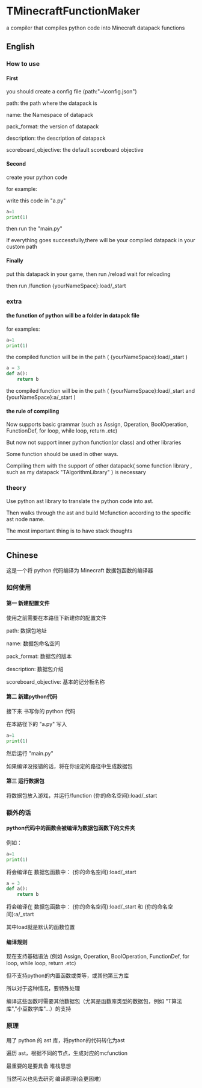 # TMinecraftFunctionMaker

a compiler that compiles python code into Minecraft datapack functions

## English

### How to use

#### First

you should create a config file (path:"~\config.json")

path: the path where the datapack is

name: the Namespace of datapack

pack_format: the version of datapack

description: the description of datapack

scoreboard_objective: the default scoreboard objective

#### Second

create your python code

for example:

write this code in "a.py"

```python
a=1
print(1)
```

then run the "main.py"

If everything goes successfully,there will be your compiled datapack in your custom path

#### Finally

put this datapack in your game, then run /reload
wait for reloading

then run /function {yourNameSpace}:load/_start

### extra

#### the function of python will be a folder in datapck file

for examples:

```python
a=1
print(1)
```

the compiled function will be in the path ( {yourNameSpace}:load/_start )

```python
a = 3
def a():
    return b
```

the compiled function will be in the path ( {yourNameSpace}:load/_start and {yourNameSpace}:a/_start )

#### the rule of compiling

Now supports basic grammar (such as Assign, Operation, BoolOperation, FunctionDef, for loop, while loop, return .etc)

But now not support inner python function(or class) and other libraries

Some function should be used in other ways.

Compiling them with the support of other datapack( some function library , such as my datapack "TAlgorithmLibrary" ) is necessary

### theory

Use python ast library to translate the python code into ast.

Then walks through the ast and build Mcfunction according to the specific ast node name.

The most important thing is to have stack thoughts

---

## Chinese

这是一个将 python 代码编译为 Minecraft 数据包函数的编译器

### 如何使用

#### 第一 新建配置文件

使用之前需要在本路径下新建你的配置文件

path: 数据包地址

name: 数据包命名空间

pack_format: 数据包的版本

description: 数据包介绍

scoreboard_objective: 基本的记分板名称

#### 第二 新建python代码

接下来 书写你的 python 代码

在本路径下的 "a.py" 写入

```python
a=1
print(1)
```

然后运行 "main.py"

如果编译没报错的话，将在你设定的路径中生成数据包

#### 第三 运行数据包

将数据包放入游戏，并运行/function {你的命名空间}:load/_start

### 额外的话

#### python代码中的函数会被编译为数据包函数下的文件夹

例如：

```python
a=1
print(1)
```

将会编译在 数据包函数中： {你的命名空间}:load/_start

```python
a = 3
def a():
    return b
```

将会编译在 数据包函数中： {你的命名空间}:load/_start 和 {你的命名空间}:a/_start

其中load就是默认的函数位置

#### 编译规则

现在支持基础语法 (例如 Assign, Operation, BoolOperation, FunctionDef, for loop, while loop, return .etc)

但不支持python的内置函数或类等，或其他第三方库

所以对于这种情况，要特殊处理

编译这些函数时需要其他数据包（尤其是函数库类型的数据包，例如 "T算法库","小豆数学库"...）的支持

### 原理

用了 python 的 ast 库，将python的代码转化为ast

遍历 ast，根据不同的节点，生成对应的mcfunction

最重要的是要具备 堆栈思想

当然可以也先去研究 编译原理(会更困难)
